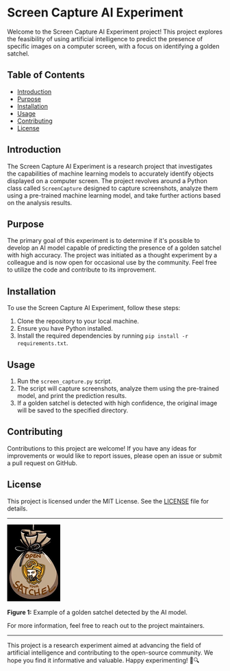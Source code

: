 # Screen Capture AI Experiment

Welcome to the Screen Capture AI Experiment project! This project explores the feasibility of using artificial intelligence to predict the presence of specific images on a computer screen, with a focus on identifying a golden satchel.

## Table of Contents
- [Introduction](#introduction)
- [Purpose](#purpose)
- [Installation](#installation)
- [Usage](#usage)
- [Contributing](#contributing)
- [License](#license)

## Introduction
The Screen Capture AI Experiment is a research project that investigates the capabilities of machine learning models to accurately identify objects displayed on a computer screen. The project revolves around a Python class called `ScreenCapture` designed to capture screenshots, analyze them using a pre-trained machine learning model, and take further actions based on the analysis results.

## Purpose
The primary goal of this experiment is to determine if it's possible to develop an AI model capable of predicting the presence of a golden satchel with high accuracy. The project was initiated as a thought experiment by a colleague and is now open for occasional use by the community. Feel free to utilize the code and contribute to its improvement.

## Installation
To use the Screen Capture AI Experiment, follow these steps:
1. Clone the repository to your local machine.
2. Ensure you have Python installed.
3. Install the required dependencies by running `pip install -r requirements.txt`.

## Usage
1. Run the `screen_capture.py` script.
2. The script will capture screenshots, analyze them using the pre-trained model, and print the prediction results.
3. If a golden satchel is detected with high confidence, the original image will be saved to the specified directory.

## Contributing
Contributions to this project are welcome! If you have any ideas for improvements or would like to report issues, please open an issue or submit a pull request on GitHub.

## License
This project is licensed under the MIT License. See the [LICENSE](LICENSE) file for details.

---

![Golden Satchel](satchel_image.png)

**Figure 1:** Example of a golden satchel detected by the AI model.

For more information, feel free to reach out to the project maintainers.

---

This project is a research experiment aimed at advancing the field of artificial intelligence and contributing to the open-source community. We hope you find it informative and valuable. Happy experimenting! 🤖🔍
